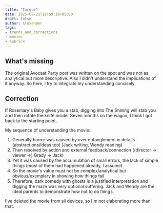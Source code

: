 ```yaml
---
title: "Torque"
date: 2025-07-21T18:59:16+05:00
draft: false
author: Alexander
tags:
- trends_and_corrections
- movies
- Kubrick
---
```


## What's missing

The original Avocaat Party post was written on the spot and was not as analytical but more descriptive.
Also I didn't understand the implications of it anyway.
So here, I try to integrate my understanding concisely.

## Correction

If Rosemary's Baby gives you a stab, digging into The Shining will stab you and then rotate the knife inside.
Seven months on the wagon, I think I got back to the starting point.

My sequence of understanding the movie:

1. Generally horror was caused by over entanglement in details (abstractions/ideas too) (Jack writing, Wendy reading)
1. Then resolved by action and external feedback/connection ((director -> viewer ->) Grady -> Jack)
1. Yet it was caused by the accumulation of small errors, the lack of simple things (most of them had happened already, I assume)
1. So the movie's value must not be complex/analytical but obvious/exemplary in showing how things fail
1. Therefore, dark comedy with ghosts is a justified interpretation and digging the maze was very optional suffering.
   Jack and Wendy are the ideal parents to demonstrate how not to do things.

I've deleted the movie from all devices, so I'm not elaborating more than that.

